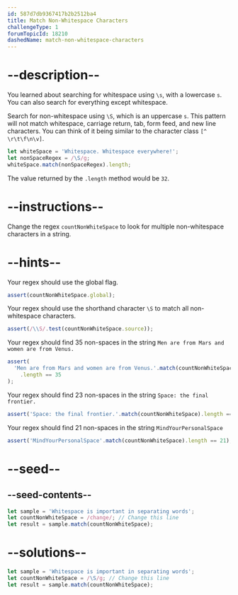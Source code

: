 ```yaml
---
id: 587d7db9367417b2b2512ba4
title: Match Non-Whitespace Characters
challengeType: 1
forumTopicId: 18210
dashedName: match-non-whitespace-characters
---
```


# --description--

You learned about searching for whitespace using `\s`, with a lowercase `s`. You can also search for everything except whitespace.

Search for non-whitespace using `\S`, which is an uppercase `s`. This pattern will not match whitespace, carriage return, tab, form feed, and new line characters. You can think of it being similar to the character class `[^ \r\t\f\n\v]`.

```js
let whiteSpace = 'Whitespace. Whitespace everywhere!';
let nonSpaceRegex = /\S/g;
whiteSpace.match(nonSpaceRegex).length;
```

The value returned by the `.length` method would be `32`.

# --instructions--

Change the regex `countNonWhiteSpace` to look for multiple non-whitespace characters in a string.

# --hints--

Your regex should use the global flag.

```js
assert(countNonWhiteSpace.global);
```

Your regex should use the shorthand character `\S` to match all non-whitespace characters.

```js
assert(/\\S/.test(countNonWhiteSpace.source));
```

Your regex should find 35 non-spaces in the string `Men are from Mars and women are from Venus.`

```js
assert(
  'Men are from Mars and women are from Venus.'.match(countNonWhiteSpace)
    .length == 35
);
```

Your regex should find 23 non-spaces in the string `Space: the final frontier.`

```js
assert('Space: the final frontier.'.match(countNonWhiteSpace).length == 23);
```

Your regex should find 21 non-spaces in the string `MindYourPersonalSpace`

```js
assert('MindYourPersonalSpace'.match(countNonWhiteSpace).length == 21);
```

# --seed--

## --seed-contents--

```js
let sample = 'Whitespace is important in separating words';
let countNonWhiteSpace = /change/; // Change this line
let result = sample.match(countNonWhiteSpace);
```

# --solutions--

```js
let sample = 'Whitespace is important in separating words';
let countNonWhiteSpace = /\S/g; // Change this line
let result = sample.match(countNonWhiteSpace);
```
